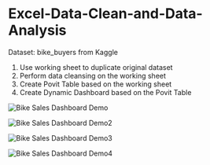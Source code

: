 # Excel-Data-Clean-and-Data-Analysis

Dataset: bike_buyers from Kaggle

1. Use working sheet to duplicate original dataset
2. Perform data cleansing on the working sheet
3. Create Povit Table based on the working sheet
4. Create Dynamic Dashboard based on the Povit Table

![Bike Sales Dashboard Demo](https://github.com/AlexMaAU/Excel-Data-Clean-and-Data-Analysis/assets/130563062/de32f858-50c1-444e-9672-4ee272d4dcbd)

![Bike Sales Dashboard Demo2](https://github.com/AlexMaAU/Excel-Data-Clean-and-Data-Analysis/assets/130563062/74a9560e-912f-4cef-b977-be6ff0eff021)

![Bike Sales Dashboard Demo3](https://github.com/AlexMaAU/Excel-Data-Clean-and-Data-Analysis/assets/130563062/26fc0120-a8d2-4942-b384-dc6e266b2926)

![Bike Sales Dashboard Demo4](https://github.com/AlexMaAU/Excel-Data-Clean-and-Data-Analysis/assets/130563062/2aee88ba-8a53-4cf7-b2fd-45f104d77442)
